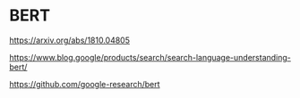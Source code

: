 # BERT

https://arxiv.org/abs/1810.04805

https://www.blog.google/products/search/search-language-understanding-bert/

https://github.com/google-research/bert